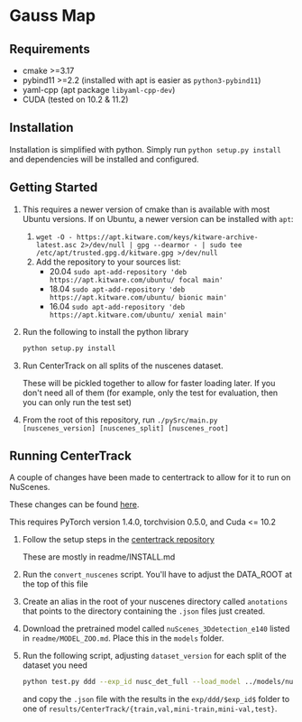 # Gauss Map

## Requirements
- cmake >=3.17
- pybind11 >=2.2 (installed with apt is easier as `python3-pybind11`)
- yaml-cpp (apt package `libyaml-cpp-dev`)
- CUDA (tested on 10.2 & 11.2)

## Installation
Installation is simplified with python. 
Simply run `python setup.py install` and dependencies will be installed and configured. 

## Getting Started
1. This requires a newer version of cmake than is available with most Ubuntu
   versions. If on Ubuntu, a newer version can be installed with `apt`:
      1. `wget -O - https://apt.kitware.com/keys/kitware-archive-latest.asc 2>/dev/null | gpg --dearmor - | sudo tee /etc/apt/trusted.gpg.d/kitware.gpg >/dev/null`
      2. Add the repository to your sources list:
         - 20.04
           `sudo apt-add-repository 'deb https://apt.kitware.com/ubuntu/ focal main'`
         - 18.04
           `sudo apt-add-repository 'deb https://apt.kitware.com/ubuntu/ bionic main'`
         - 16.04
           `sudo apt-add-repository 'deb https://apt.kitware.com/ubuntu/ xenial main'`
1. Run the following to install the python library
    ```bash
    python setup.py install
    ```

1. Run CenterTrack on all splits of the nuscenes dataset. 

   These will be pickled together to allow for faster loading later. If you don't need all of them 
   (for example, only the test for evaluation, then you can only run the test set)

1. From the root of this repository, run `./pySrc/main.py [nuscenes_version] [nuscenes_split] [nuscenes_root]`


## Running CenterTrack
A couple of changes have been made to centertrack to allow for it to run on NuScenes. 

These changes can be found [here](https://github.com/lharri73/CenterTrack-Nuscenes).

This requires PyTorch version 1.4.0, torchvision 0.5.0, and Cuda <= 10.2

1. Follow the setup steps in the [centertrack repository](https://github.com/xingyizhou/CenterTrack)

    These are mostly in readme/INSTALL.md

1. Run the `convert_nuscenes` script. You'll have to adjust the DATA_ROOT at the top of this file

1. Create an alias in the root of your nuscenes directory called `anotations` that points to the 
   directory containing the `.json` files just created.

1. Download the pretrained model called `nuScenes_3Ddetection_e140` listed in `readme/MODEL_ZOO.md`.
   Place this in the `models` folder.

1. Run the following script, adjusting `dataset_version` for each split of the dataset you need
   ```bash
   python test.py ddd --exp_id nusc_det_full --load_model ../models/nuScenes_3Ddetection_e140.pth --dataset nuscenes --dataset_version mini-train
   ```
   and copy the `.json` file with the results in the `exp/ddd/$exp_id$` folder to one of `results/CenterTrack/{train,val,mini-train,mini-val,test}`.
